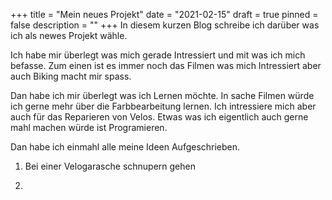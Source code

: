 +++
title = "Mein neues Projekt"
date = "2021-02-15"
draft = true
pinned = false
description = ""
+++
In diesem kurzen Blog schreibe ich darüber was ich als newes Projekt wähle.

Ich habe mir überlegt was mich gerade Intressiert und mit was ich mich befasse. Zum einen ist es immer noch das Filmen was mich Intressiert aber auch Biking macht mir spass.

Dan habe ich mir überlegt was ich Lernen möchte. In sache Filmen würde ich gerne mehr über die Farbbearbeitung lernen. Ich intressiere mich aber auch für das Reparieren von Velos. Etwas was ich eigentlich auch gerne mahl machen würde ist Programieren.

Dan habe ich einmahl alle meine Ideen Aufgeschrieben. 

1. Bei einer Velogarasche schnupern gehen

2.